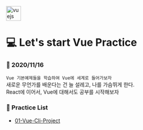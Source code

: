 <img src="https://devicons.github.io/devicon/devicon.git/icons/vuejs/vuejs-original-wordmark.svg" alt="vuejs" width="40" height="40"/>

# :computer: Let's start Vue Practice

  ### :thought_balloon:  2020/11/16  
  `` Vue 기본예제들을 학습하여 Vue에 세계로 들어가보자 ``  
  새로운 무언가를 배운다는 건 늘 설레고, 나를 가슴뛰게 한다.  
  React에 이어서, Vue에 대해서도 공부를 시작해보자  
  
  
  ### :memo:  Practice List
  - [01-Vue-Cli-Project](https://github.com/awesome-sh/vue-practice/tree/main/01-vue-cli-project)
  
